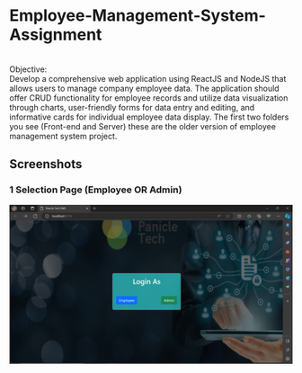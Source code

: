 # Employee-Management-System-Assignment 
<br>
Objective:
<br>
Develop a comprehensive web application using ReactJS and NodeJS that allows users to manage company employee data. The application should offer CRUD functionality for employee records and utilize data visualization through charts, user-friendly forms for data entry and editing, and informative cards for individual employee data display.
The first two folders you see (Front-end and Server) these are the older version of employee management system project.


## Screenshots <br>
### 1 Selection Page (Employee OR Admin)
![screenshot](screenshots/1.PNG)